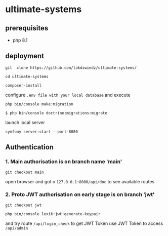 # ultimate-systems

## prerequisites

- php 8.1

## deployment

`git  clone https://github.com/takdzwiedz/ultimate-systems/`

`cd ultimate-systems`

`composer-install`

configure `.env file with your local database`
and execute

`php bin/console make:migration`

`$ php bin/console doctrine:migrations:migrate`

launch local server

`symfony server:start --port-8080`

## Authentication

### 1. Main authorisation is on branch name 'main'

`git checkout main`

open browser and got o `127.0.0.1:8080/api/doc` to see available routes

### 2. Proto JWT authorisation on early stage is on branch 'jwt'

`git checkout jwt`

`php bin/console lexik:jwt:generate-keypair`

and try route `/api/login_check` to get JWT Token
use  JWT Token to access `/api/admin`